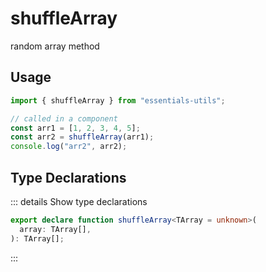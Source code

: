 # shuffleArray

random array method

## Usage

```js
import { shuffleArray } from "essentials-utils";

// called in a component
const arr1 = [1, 2, 3, 4, 5];
const arr2 = shuffleArray(arr1);
console.log("arr2", arr2);
```

## Type Declarations

::: details Show type declarations

```ts
export declare function shuffleArray<TArray = unknown>(
  array: TArray[],
): TArray[];
```

:::
